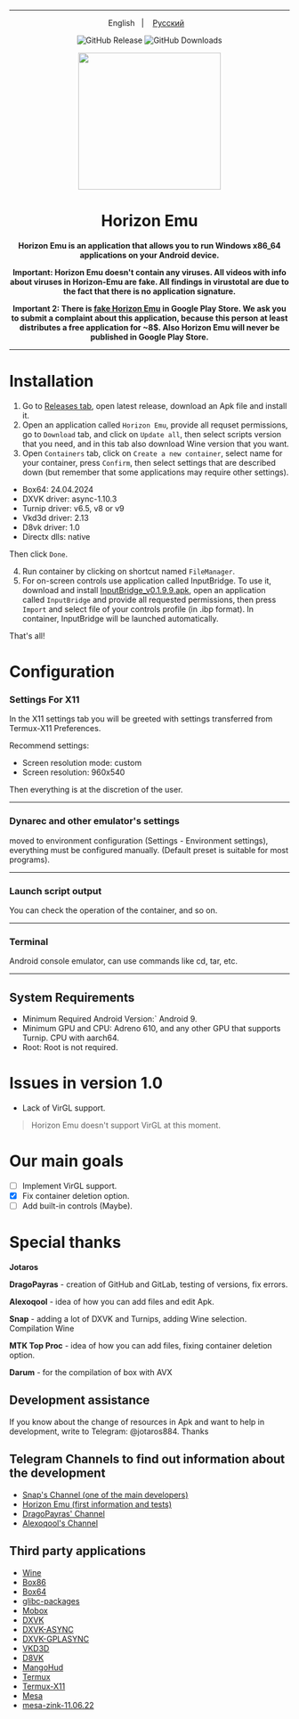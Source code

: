 ----

<p align="center">
English
&nbsp;&nbsp;| &nbsp;&nbsp;
<a href="https://github.com/HorizonEmuTeam/Horizon-Emu/blob/main/README-RUS.md">Русский</a>
&nbsp;&nbsp;
</p>

<div align="center">

![GitHub Release](https://img.shields.io/github/v/release/HorizonEmuTeam/Horizon-Emu?label=Latest%20Version)
![GitHub Downloads](https://img.shields.io/github/downloads/HorizonEmuTeam/Horizon-Emu/total?logo=github&label=Total%20Downloads)

<p align="center">
	<img src="ProjectLogo.png" width="256" height="246" />
</p>

  <h1 align="center">Horizon Emu</h1>

  <p align="center">
    <strong>Horizon Emu is an application that allows you to run Windows x86_64 applications on your Android device.</strong>
  </p>

<strong>Important: Horizon Emu doesn't contain any viruses. All videos with info about viruses in Horizon-Emu are fake. All findings in virustotal are due to the fact that there is no application signature.</strong>

<strong>Important 2: There is [fake Horizon Emu](https://play.google.com/store/apps/details?id=com.chahal.horiz) in Google Play Store. We ask you to submit a complaint about this application, because this person at least distributes a free application for ~8$. Also Horizon Emu will never be published in Google Play Store.</strong>

----

</div>

# Installation 

1. Go to [Releases tab](https://github.com/HorizonEmuTeam/Horizon-Emu/releases/), open latest release, download an Apk file and install it.
2. Open an application called `Horizon Emu`, provide all requset permissions, go to `Download` tab, and click on `Update all`, then select scripts version that you need, and in this tab also download Wine version that you want.
3. Open `Containers` tab, click on `Create a new container`, select name for your container, press `Confirm`, then select settings that are described down (but remember that some applications may require other settings).

* Box64: 24.04.2024
* DXVK driver: async-1.10.3
* Turnip driver: v6.5, v8 or v9
* Vkd3d driver: 2.13
* D8vk driver: 1.0
* Directx dlls: native

Then click `Done`.

4. Run container by clicking on shortcut named `FileManager`.
5. For on-screen controls use application called InputBridge. To use it, download and install [InputBridge_v0.1.9.9.apk](https://raw.githubusercontent.com/HorizonEmuTeam/Horizon-Emu/main/InputBridge_v0.1.9.9.apk), open an application called `InputBridge` and provide all requested permissions, then press `Import` and select file of your controls profile (in .ibp format).
In container, InputBridge will be launched automatically.

That's all!

# Configuration
### Settings For X11
In the X11 settings tab you will be greeted with settings transferred from Termux-X11 Preferences.

Recommend settings: 

* Screen resolution mode: custom
* Screen resolution: 960x540

Then everything is at the discretion of the user.

----

### Dynarec and other emulator's settings
moved to environment configuration (Settings - Environment settings), everything must be configured manually. 
(Default preset is suitable for most programs).

----

### Launch script output
You can check the operation of the container, and so on.

----

### Terminal
Android console emulator, can use commands like cd, tar, etc.

----

## System Requirements

* Minimum Required Android Version:` Android 9.
* Minimum GPU and CPU:
Adreno 610, and any other GPU that supports Turnip. CPU with aarch64.
* Root:
Root is not required.

# Issues in version 1.0
* Lack of VirGL support.

>Horizon Emu doesn't support VirGL at this moment.

# Our main goals

- [ ] Implement VirGL support.
- [x] Fix container deletion option.
- [ ] Add built-in controls (Maybe).

# Special thanks 
<b>Jotaros</b>

<b>DragoPayras</b> - creation of GitHub and GitLab, testing of versions, fix errors.

<b>Alexoqool</b> - idea of ​​how you can add files and edit Apk.

<b>Snap</b> - adding a lot of DXVK and Turnips, adding Wine selection. Compilation Wine

<b>MTK Top Proc</b> - idea of how you can add files, fixing container deletion option.

<b>Darum</b> - for the compilation of box with AVX

## Development assistance
If you know about the change of resources in Apk and want to help in development, write to Telegram: @jotaros884. Thanks 

## Telegram Channels to find out information about the development

* [Snap's Channel (one of the main developers)](https://t.me/MoboxWinlatorExagear)
* [Horizon Emu (first information and tests)](https://t.me/HorizonEmuOfficial)
* [DragoPayras' Channel](https://t.me/DragOS_Channel)
* [Alexoqool's Channel](https://t.me/WinlatorRus)

## Third party applications

* [Wine](https://wiki.winehq.org/Licensing)
* [Box86](https://github.com/ptitSeb/box86)
* [Box64](https://github.com/ptitSeb/box64)
* [glibc-packages](https://github.com/termux-pacman/glibc-packages)
* [Mobox](https://github.com/olegos2/mobox)
* [DXVK](https://github.com/doitsujin/dxvk)
* [DXVK-ASYNC](https://github.com/Sporif/dxvk-async)
* [DXVK-GPLASYNC](https://gitlab.com/Ph42oN/dxvk-gplasync)
* [VKD3D](https://github.com/lutris/vkd3d)
* [D8VK](https://github.com/AlpyneDreams/d8vk)
* [MangoHud](https://github.com/flightlessmango/MangoHud)
* [Termux](https://github.com/termux/termux-app)
* [Termux-X11](https://github.com/termux/termux-x11)
* [Mesa](https://docs.mesa3d.org/license.html)
* [mesa-zink-11.06.22](https://github.com/alexvorxx/mesa-zink-11.06.22)
